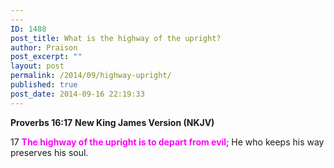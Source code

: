 ```yaml
---
---
ID: 1488
post_title: What is the highway of the upright?
author: Praison
post_excerpt: ""
layout: post
permalink: /2014/09/highway-upright/
published: true
post_date: 2014-09-16 22:19:33
---
```

<strong>Proverbs 16:17</strong>
<strong> New King James Version (NKJV)</strong>

17 <span style="color: #ff00ff;"><strong>The highway of the upright is to depart from evil</strong></span>;
He who keeps his way preserves his soul.